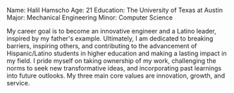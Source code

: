 Name: Halil Hamscho
Age: 21
Education: The University of Texas at Austin
Major: Mechanical Engineering
Minor: Computer Science

My career goal is to become an innovative engineer and a Latino leader, inspired by my father's example. Ultimately, I am dedicated to breaking barriers, inspiring others, and contributing to the advancement of Hispanic/Latino students in higher education and making a lasting impact in my field. I pride myself on taking ownership of my work, challenging the norms to seek new transformative ideas, and incorporating past learnings into future outlooks. My three main core values are innovation, growth, and service.
